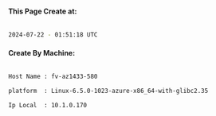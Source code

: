 
   
#### This Page Create at:

```bash

2024-07-22 - 01:51:18 UTC

```

#### Create By Machine:

```bash

Host Name : fv-az1433-580

platform  : Linux-6.5.0-1023-azure-x86_64-with-glibc2.35

Ip Local  : 10.1.0.170

```

